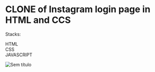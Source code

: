 # CLONE of Instagram login page in HTML and CCS

Stacks:

HTML <br>
CSS <br>
JAVASCRIPT <br>

![Sem título](https://user-images.githubusercontent.com/103292859/189257658-d33c351b-dd93-446c-8815-e2bf9f652537.png)

